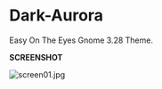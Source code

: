 # Dark-Aurora
Easy On The Eyes Gnome 3.28 Theme.

<b>SCREENSHOT</b>

<img src="https://cdn.scrot.moe/images/2018/05/10/screen01.jpg" alt="screen01.jpg" border="0" />
